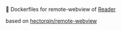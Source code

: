 :whale: Dockerfiles for remote-webview of [Reader](https://github.com/hectorqin/reader)

based on [hectorqin/remote-webview](https://hub.docker.com/r/hectorqin/remote-webview)
